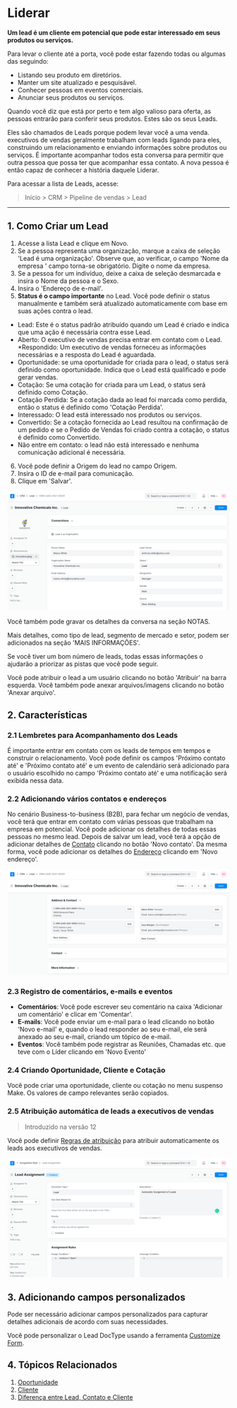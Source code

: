 # Liderar


**Um lead é um cliente em potencial que pode estar interessado em seus produtos ou serviços.**


Para levar o cliente até a porta, você pode estar fazendo todas ou algumas das
seguindo:


* Listando seu produto em diretórios.
* Manter um site atualizado e pesquisável.
* Conhecer pessoas em eventos comerciais.
* Anunciar seus produtos ou serviços.


Quando você diz que está por perto e tem algo valioso para
oferta, as pessoas entrarão para conferir seus produtos. Estes são os seus Leads.


Eles são chamados de Leads porque podem levar você a uma venda. executivos de vendas
geralmente trabalham com leads ligando para eles, construindo um relacionamento e enviando
informações sobre produtos ou serviços. É importante acompanhar todos
esta conversa para permitir que outra pessoa que possa ter que acompanhar essa
contato. A nova pessoa é então capaz de conhecer a história daquele
Liderar.


Para acessar a lista de Leads, acesse:



>
> Início > CRM > Pipeline de vendas > Lead
>
>
>




---


## 1. Como Criar um Lead


1. Acesse a lista Lead e clique em Novo.
2. Se a pessoa representa uma organização, marque a caixa de seleção 'Lead é uma organização'. Observe que, ao verificar, o campo 'Nome da empresa
' campo torna-se obrigatório. Digite o nome da empresa.
3. Se a pessoa for um indivíduo, deixe a caixa de seleção desmarcada e insira o Nome da pessoa e o Sexo.
4. Insira o 'Endereço de e-mail'.
5. **Status é o campo importante** no Lead. Você pode definir o status manualmente e também será atualizado automaticamente com base em suas ações contra o lead.
* Lead: Este é o status padrão atribuído quando um Lead é criado e indica que uma ação é necessária contra esse Lead.
* Aberto: O executivo de vendas precisa entrar em contato com o Lead.
*Respondido: Um executivo de vendas forneceu as informações necessárias e a resposta do Lead é aguardada.
* Oportunidade: se uma oportunidade for criada para o lead, o status será definido como oportunidade. Indica que o Lead está qualificado e pode gerar vendas.
* Cotação: Se uma cotação for criada para um Lead, o status será definido como Cotação.
* Cotação Perdida: Se a cotação dada ao lead foi marcada como perdida, então o status é definido como 'Cotação Perdida'.
* Interessado: O lead está interessado nos produtos ou serviços.
* Convertido: Se a cotação fornecida ao Lead resultou na confirmação de um pedido e se o Pedido de Vendas foi criado contra a cotação, o status é definido como Convertido.
* Não entre em contato: o lead não está interessado e nenhuma comunicação adicional é necessária.
6. Você pode definir a Origem do lead no campo Origem.
7. Insira o ID de e-mail para comunicação.
8. Clique em 'Salvar'.


![Lead](/files/lead.png)


Você também pode gravar os detalhes da conversa na seção NOTAS.


Mais detalhes, como tipo de lead, segmento de mercado e setor, podem ser adicionados na seção 'MAIS INFORMAÇÕES'.


Se você tiver um bom número de leads, todas essas informações o ajudarão a priorizar
as pistas que você pode seguir.


Você pode atribuir o lead a um usuário clicando no botão 'Atribuir' na barra esquerda. Você também pode anexar arquivos/imagens clicando no botão 'Anexar arquivo'.


## 2. Características


### 2.1 Lembretes para Acompanhamento dos Leads


É importante entrar em contato com os leads de tempos em tempos e construir o relacionamento. Você pode definir os campos 'Próximo contato até' e 'Próximo contato até' e um evento de calendário será adicionado para o usuário escolhido no campo 'Próximo contato até' e uma notificação será exibida nessa data.


### 2.2 Adicionando vários contatos e endereços


No cenário Business-to-business (B2B), para fechar um negócio de vendas, você terá que entrar em contato com várias pessoas que trabalham na empresa em potencial.
Você pode adicionar os detalhes de todas essas pessoas no mesmo lead. Depois de salvar um lead, você terá a opção de adicionar detalhes de [Contato](/docs/v13/user/manual/en/CRM/contato) clicando no botão 'Novo contato'. Da mesma forma, você pode adicionar os detalhes do [Endereço](/docs/v13/usuário/manual/en/CRM/endereço) clicando em 'Novo endereço'.


![Vários contatos e endereços no lead](/files/multiple-addresses-and-contacts-in-lead.png)


### 2.3 Registro de comentários, e-mails e eventos


* **Comentários**: Você pode escrever seu comentário na caixa 'Adicionar um comentário' e clicar em 'Comentar'.
* **E-mails**: Você pode enviar um e-mail para o lead clicando no botão 'Novo e-mail' e, quando o lead responder ao seu e-mail, ele será anexado ao seu e-mail, criando um tópico de e-mail.
* **Eventos**: Você também pode registrar as Reuniões, Chamadas etc. que teve com o Líder clicando em 'Novo Evento'


### 2.4 Criando Oportunidade, Cliente e Cotação


Você pode criar uma oportunidade, cliente ou cotação no menu suspenso Make. Os valores de campo relevantes serão copiados.


### 2.5 Atribuição automática de leads a executivos de vendas



>
> Introduzido na versão 12
>
>
>


Você pode definir [Regras de atribuição](/docs/v13/user/manual/en/automation/assignment-rule) para atribuir automaticamente os leads aos executivos de vendas.


![Regra de atribuição de leads](/files/lead-assignment-rule.png)


## 3. Adicionando campos personalizados


Pode ser necessário adicionar campos personalizados para capturar detalhes adicionais de acordo com suas necessidades.


Você pode personalizar o Lead DocType usando a ferramenta [Customize Form](/docs/v13/user/manual/en/customize-erpnext/custom-field).


## 4. Tópicos Relacionados


1. [Oportunidade](/docs/v13/user/manual/en/CRM/oportunidade)
2. [Cliente](/docs/v13/user/manual/en/CRM/cliente)
3. [Diferença entre Lead, Contato e Cliente](/docs/v13/user/manual/en/CRM/articles/difference_between_lead_contact_and_customer)